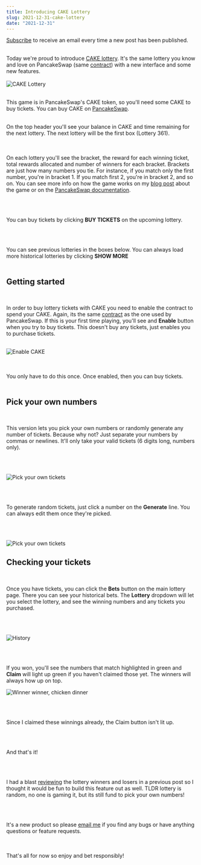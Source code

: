 ```yaml
---
title: Introducing CAKE Lottery
slug: 2021-12-31-cake-lottery
date: "2021-12-31"
---
```


<a class="underline" href="https://forms.zohopublic.com/contact631/form/BSCPredictMailingList/formperma/FfjprXQKPkAZNTCcpdNfWQfMlHQvkuBkPvEldZqsUWs">Subscribe</a> to receive an email every time a new post has been published.

<br/>
Today we're proud to introduce <a href="/lottery/cake" class="underline">CAKE lottery</a>. It's the same lottery you know and love on PancakeSwap (same <a href="https://bscscan.com/address/0x5aF6D33DE2ccEC94efb1bDF8f92Bd58085432d2c#readContract" class="underline">contract</a>) with a new interface and some new features.
<br/><br/>
<img src="https://i.imgur.com/XBF52Xj.png" alt="CAKE Lottery">
<br/><br/>

This game is in PancakeSwap's CAKE token, so you'll need some CAKE to buy tickets. You can buy CAKE on <a href="https://pancakeswap.finance/swap" class="underline">PancakeSwap</a>.
<br/><br/>

On the top header you'll see your balance in CAKE and time remaining for the next lottery. The next lottery will be the first box (Lottery 361).

<br/><br/>
On each lottery you'll see the bracket, the reward for each winning ticket, total rewards allocated and number of winners for each bracket. Brackets are just how many numbers you tie. For instance, if you match only the first number, you're in bracket 1. If you match first 2, you're in bracket 2, and so on. You can see more info on how the game works on my <a href="/blog/2021-12-16" class="underline">blog post</a> about the game or on the <a href="https://docs.pancakeswap.finance/products/lottery" class="underline">PancakeSwap documentation</a>.


<br/><br/>

You can buy tickets by clicking <strong>BUY TICKETS</strong> on the upcoming lottery.

<br/><br/>

You can see previous lotteries in the boxes below. You can always load more historical lotteries by clicking <strong>SHOW MORE</strong>
<br/><br/>

<div class="divider"></div>
<h2 class="text-2xl underline">Getting started</h2>

<br/>

In order to buy lottery tickets with CAKE you need to enable the contract to spend your CAKE. Again, its the same <a href="https://bscscan.com/address/0x5aF6D33DE2ccEC94efb1bDF8f92Bd58085432d2c#readContract" class="underline">contract</a> as the one used by PancakeSwap. If this is your first time playing, you'll see and <strong>Enable</strong> button when you try to buy tickets. This doesn't buy any tickets, just enables you to purchase tickets.
<br/><br/>

<img src="https://i.imgur.com/oHvk8kJ.png" alt="Enable CAKE">


<br/><br/>
You only have to do this once. Once enabled, then you can buy tickets.
<br/><br/>

<div class="divider"></div>
<h2 class="text-2xl underline">Pick your own numbers</h2>
<br/>

This version lets you pick your own numbers or randomly generate any number of tickets. Because why not? Just separate your numbers by commas or newlines. It'll only take your valid tickets (6 digits long, numbers only).

<br/><br/>

<img src="https://i.imgur.com/p1Mjcnp.png" alt="Pick your own tickets">

<br/><br/>

To generate random tickets, just click a number on the <strong>Generate</strong> line. You can always edit them once they're picked.

<br/><br/>

<img src="https://i.imgur.com/TmYmnw6.png" alt="Pick your own tickets">

<br/>
<div class="divider"></div>

<h2 class="text-2xl underline">Checking your tickets</h2>
<br/>

Once you have tickets, you can click the <strong>Bets</strong> button on the main lottery page. There you can see your historical bets. The <strong>Lottery</strong> dropdown will let you select the lottery, and see the winning numbers and any tickets you purchased.

<br/><br/>

<img src="https://i.imgur.com/EgAWvCv.png" alt="History">

<br/><br/>


If you won, you'll see the numbers that match highlighted in green and <strong>Claim</strong> will light up green if you haven't claimed those yet. The winners will always how up on top.

<img src="https://i.imgur.com/yX3u8c2.png" alt="Winner winner, chicken dinner">

<br/><br/>

Since I claimed these winnings already, the Claim button isn't lit up.


<br/><br/>

And that's it!

<br/><br/>

I had a blast <a href="/blog/2021-12-16" class="underline">reviewing</a> the lottery winners and losers in a previous post so I thought it would be fun to build this feature out as well. TLDR lottery is random, no one is gaming it, but its still fund to pick your own numbers!

<br/><br/>

It's a new product so please <a href="mailto:contact@bscpredict.com" class="underline">email me</a> if you find any bugs or have anything questions or feature requests.

<br/><br/>
That's all for now so enjoy and bet responsibly!